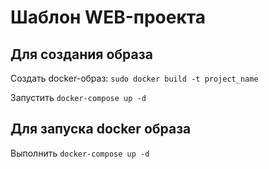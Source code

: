 # Шаблон WEB-проекта

## Для создания образа
Создать docker-образ: `sudo docker build -t project_name `


Запустить `docker-compose up -d`

## Для запуска docker образа
Выполнить `docker-compose up -d`


